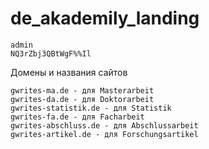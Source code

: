 # de_akademily_landing

```
admin  
NQ3rZbj3QBtWgF%%Il
```
Домены и названия сайтов
```
gwrites-ma.de - для Masterarbeit
gwrites-da.de - для Doktorarbeit
gwrites-statistik.de - для Statistik
gwrites-fa.de - для Facharbeit
gwrites-abschluss.de - для Abschlussarbeit
gwrites-artikel.de - для Forschungsartikel
```
